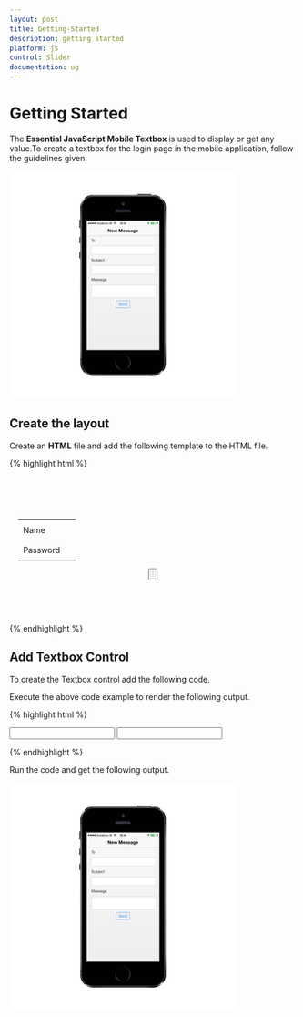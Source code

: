 ```yaml
---
layout: post
title: Getting-Started
description: getting started 
platform: js
control: Slider
documentation: ug
---
```


# Getting Started 

   The **Essential JavaScript Mobile Textbox** is used to display or get any value.To create a textbox for the login page in the mobile application, follow the guidelines given. 

![](Getting-Started_images/Getting-Started_img1.png) 

## Create the layout

Create an **HTML** file and add the following template to the HTML file.


{% highlight html %}

<!DOCTYPE html>
<html>
<head>
    <meta id="viewport" name="viewport" content="width=device-width, initial-scale=1.0,maximum-scale=1.0, user-scalable=no" />
    <title>Textbox</title>
    <link href="http://cdn.syncfusion.com/{{ site.releaseversion }}/js/mobile/ej.mobile.all.min.css" rel="stylesheet" />
    <script src="http://cdn.syncfusion.com/js/assets/external/jquery-3.0.0.min.js"></script>
    <script src="http://cdn.syncfusion.com/js/assets/external/jsrender.min.js"></script>
    <script src="http://cdn.syncfusion.com/js/assets/external/jquery.globalize.min.js"></script>
    <script src="http://cdn.syncfusion.com/js/assets/external/jquery.validate.min.js"></script>
    <script src="http://cdn.syncfusion.com/{{ site.releaseversion }}/js/mobile/ej.mobile.all.min.js"> </script>
</head>
<body>
    <!--Header Control-->
    <div data-role="ejmheader" id="mailheader" data-ej-title="Login"></div>
    <div class="sample" style="padding: 62px 15px">
        <div class="frame">
            <div class="control">
                <table class="editors">
                    <tbody>
                        <tr>
                            <td>
                                <label>
                                    Name
                                </label>
                            </td>
                            <td>
                                <!--Add Textbox control-->
                            </td>
                        </tr>
                        <tr>
                            <td>
                                <label>
                                    Password
                                </label>
                            </td>
                            <td>
                                <!--Password Control-->
                            </td>
                        </tr>
                    </tbody>
                </table>
                <center>
                    <div class="button">
                        <!--Button Control-->
                        <input type="button" data-role="ejmbutton" data-ej-text="Login" />
                    </div>
                </center>
            </div>
        </div>
    </div>
    <style type="text/css">
        td {
            padding: 9px;
        }
    </style>
</body>
</html>

{% endhighlight %}

## Add Textbox Control

To create the Textbox control add the following code.

Execute the above code example to render the following output.

{% highlight html %}

<!--Add Textbox control-->

<input id="textbox_sample" data-role="ejmtextbox" data-ej-watermarktext="User Name"  data-ej-width="200"/>
  <!--Password Control-->

<input id="password" data-role="ejmpassword" data-ej-watermarktext="Password" data-ej-width="200" />


{% endhighlight %}

Run the code and get the following output.

![](Getting-Started_images/Getting-Started_img1.png) 



